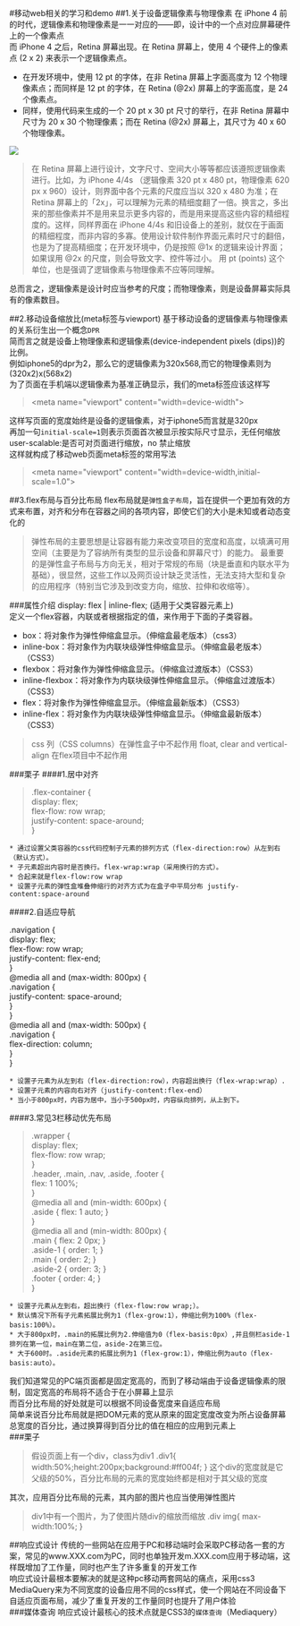
#移动web相关的学习和demo
##1.关于设备逻辑像素与物理像素
在 iPhone 4 前的时代，逻辑像素和物理像素是一一对应的——即，设计中的一个点对应屏幕硬件上的一个像素点<br/>
而 iPhone 4 之后，Retina 屏幕出现。在 Retina 屏幕上，使用 4 个硬件上的像素点 (2 x 2) 来表示一个逻辑像素点。<br/>
* 在开发环境中，使用 12 pt 的字体，在非 Retina 屏幕上字面高度为 12 个物理像素点；而同样是 12 pt 的字体，在 Retina (@2x) 屏幕上的字面高度，是 24 个像素点。
* 同样，使用代码来生成的一个 20 pt x 30 pt 尺寸的举行，在非 Retina 屏幕中尺寸为 20 x 30 个物理像素；而在 Retina (@2x) 屏幕上，其尺寸为 40 x 60 个物理像素。<br/>

![](http://img.kuqin.com/upimg/allimg/140725/13132G950-0.png)  

>在 Retina 屏幕上进行设计，文字尺寸、空间大小等等都应该遵照逻辑像素进行。比如，为 iPhone 4/4s （逻辑像素 320 pt x 480 pt，物理像素 620 px x 960）设计，则界面中各个元素的尺度应当以 320 x 480 为准；在 Retina 屏幕上的「2x」，可以理解为元素的精细度翻了一倍。换言之，多出来的那些像素并不是用来显示更多内容的，而是用来提高这些内容的精细程度的。这样，同样界面在 iPhone 4/4s 和旧设备上的差别，就仅在于画面的精细程度，而非内容的多寡。使用设计软件制作界面元素时尺寸的翻倍，也是为了提高精细度；在开发环境中，仍是按照 @1x 的逻辑来设计界面；如果误用 @2x 的尺度，则会导致文字、控件等过小。
>用 pt (points) 这个单位，也是强调了逻辑像素与物理像素不应等同理解。

总而言之，逻辑像素是设计时应当参考的尺度；而物理像素，则是设备屏幕实际具有的像素数目。<br/>

##2.移动设备缩放比(meta标签与viewport)
基于移动设备的逻辑像素与物理像素的关系衍生出一个概念`DPR`<br/>
简而言之就是设备上物理像素和逻辑像素(device-independent pixels (dips))的比例。<br/>
例如iphone5的dpr为2，那么它的逻辑像素为320x568,而它的物理像素则为(320x2)x(568x2)<br/>
为了页面在手机端以逻辑像素为基准正确显示，我们的meta标签应该这样写<br/>

>\<meta name="viewport" content="width=device-width">

这样写页面的宽度始终是设备的逻辑像素，对于iphone5而言就是320px<br/>
再加一句`initial-scale=1`则表示页面首次被显示按实际尺寸显示，无任何缩放<br/>
user-scalable:是否可对页面进行缩放，no 禁止缩放<br/>
这样就构成了移动web页面meta标签的常用写法
>\<meta name="viewport" content="width=device-width,initial-scale=1.0">

##3.flex布局与百分比布局
flex布局就是`弹性盒子布局`，旨在提供一个更加有效的方式来布置，对齐和分布在容器之间的各项内容，即使它们的大小是未知或者动态变化的<br/>
>弹性布局的主要思想是让容器有能力来改变项目的宽度和高度，以填满可用空间（主要是为了容纳所有类型的显示设备和屏幕尺寸）的能力。
最重要的是弹性盒子布局与方向无关，相对于常规的布局（块是垂直和内联水平为基础），很显然，这些工作以及网页设计缺乏灵活性，无法支持大型和复杂的应用程序（特别当它涉及到改变方向，缩放、拉伸和收缩等）。

###属性介绍
display: flex | inline-flex; (适用于父类容器元素上)<br/>
定义一个flex容器，内联或者根据指定的值，来作用于下面的子类容器。<br/>
* box：将对象作为弹性伸缩盒显示。（伸缩盒最老版本）（css3）
* inline-box：将对象作为内联块级弹性伸缩盒显示。（伸缩盒最老版本）（CSS3）
* flexbox：将对象作为弹性伸缩盒显示。（伸缩盒过渡版本）（CSS3）
* inline-flexbox：将对象作为内联块级弹性伸缩盒显示。（伸缩盒过渡版本）（CSS3）
* flex：将对象作为弹性伸缩盒显示。（伸缩盒最新版本）（CSS3）
* inline-flex：将对象作为内联块级弹性伸缩盒显示。（伸缩盒最新版本）（CSS3）

>css 列（CSS columns）在弹性盒子中不起作用
float, clear and vertical-align 在flex项目中不起作用

###栗子
####1.居中对齐
>.flex-container {<br/>
  display: flex;<br/>
  flex-flow: row wrap;<br/>
  justify-content: space-around;<br/>
}<br/>

    * 通过设置父类容器的css代码控制子元素的排列方式（flex-direction:row）从左到右（默认方式）。
    * 子元素超出内容时是否换行。flex-wrap:wrap（采用换行的方式）。
    * 合起来就是flex-flow:row wrap
    * 设置子元素的弹性盒堆叠伸缩行的对齐方式为在盒子中平局分布 justify-content:space-around
####2.自适应导航
>
.navigation {<br/>
  display: flex;<br/>
  flex-flow: row wrap;<br/>
  justify-content: flex-end;<br/>
}<br/>
@media all and (max-width: 800px) {<br/>
  .navigation {<br/>
    justify-content: space-around;<br/>
  }<br/>
}<br/>
@media all and (max-width: 500px) {<br/>
  .navigation {<br/>
    flex-direction: column;<br/>
  }<br/>
}<br/>

    * 设置子元素为从左到右（flex-direction:row），内容超出换行（flex-wrap:wrap）.
    * 设置子元素的内容向右对齐（justify-content:flex-end）
    * 当小于800px时，内容为居中，当小于500px时，内容纵向排列，从上到下。
####3.常见3栏移动优先布局
>.wrapper {<br/>
  display: flex;<br/>
  flex-flow: row wrap;<br/>
}<br/>
.header, .main, .nav, .aside, .footer {<br/>
  flex: 1 100%;<br/>
}<br/>
@media all and (min-width: 600px) {<br/>
  .aside { flex: 1 auto; }<br/>
}<br/>
@media all and (min-width: 800px) {<br/>
  .main { flex: 2 0px; }<br/>
  .aside-1 { order: 1; }<br/>
  .main    { order: 2; }<br/>
  .aside-2 { order: 3; }<br/>
  .footer  { order: 4; }<br/>
}<br/>

    * 设置子元素从左到右，超出换行（flex-flow:row wrap;）。
    * 默认情况下所有子元素拓展比例为1（flex-grow:1），伸缩比例为100%（flex-basis:100%）。
    * 大于800px时，.main的拓展比例为2.伸缩值为0（flex-basis:0px）,并且侧栏aside-1排列在第一位，main在第二位，aside-2在第三位。
    * 大于600时。.aside元素的拓展比例为1（flex-grow:1），伸缩比例为auto（flex-basis:auto）。

我们知道常见的PC端页面都是固定宽高的，而到了移动端由于设备逻辑像素的限制，固定宽高的布局将不适合于在小屏幕上显示<br/>
而百分比布局的好处就是可以根据不同设备宽度来自适应布局<br/>
简单来说百分比布局就是把DOM元素的宽从原来的固定宽度改变为所占设备屏幕总宽度的百分比，通过换算得到百分比的值在相应的应用到元素上<br/>
###栗子
>假设页面上有一个div，class为div1
.div1{
    width:50%;height:200px;background:#ff004f;
}
这个div的宽度就是它父级的50%，百分比布局的元素的宽度始终都是相对于其父级的宽度

其次，应用百分比布局的元素，其内部的图片也应当使用弹性图片

>div1中有一个图片，为了使图片随div的缩放而缩放
.div img{
    max-width:100%;
}

##响应式设计
传统的一些网站在应用于PC和移动端时会采取PC移动各一套的方案，常见的www.XXX.com为PC，同时也单独开发m.XXX.com应用于移动端，这样既增加了工作量，同时也产生了许多重复的开发工作<br/>
响应式设计最根本要解决的就是这种pc移动两套网站的痛点，采用css3 MediaQuery来为不同宽度的设备应用不同的css样式，使一个网站在不同设备下自适应页面布局，减少了重复开发的工作量同时也提升了用户体验<br/>
###媒体查询
响应式设计最核心的技术点就是CSS3的`媒体查询`（Mediaquery）<br/>
